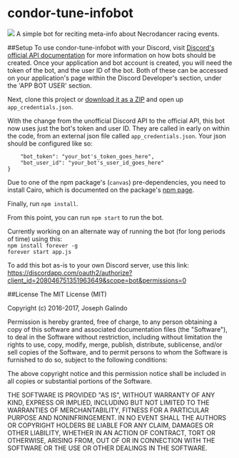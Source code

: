 # condor-tune-infobot

![](http://i.imgur.com/eRyuLGc.png)
A simple bot for reciting meta-info about Necrodancer racing events.

##Setup
To use condor-tune-infobot with your Discord, visit [Discord's official API documentation](https://discordapp.com/developers/docs/topics/oauth2#bot-vs-user-accounts) for more information on how bots should be created. Once your application and bot account is created, you will need the token of the bot, and the user ID of the bot. Both of these can be accessed on your application's page within the Discord Developer's section, under the 'APP BOT USER' section.

Next, clone this project or [download it as a ZIP](https://github.com/joseph-galindo/condor-tune-infobot/archive/master.zip) and open up `app_credentials.json`.

With the change from the unofficial Discord API to the official API, this bot now uses just the bot's token and user ID. They are called in early on within the code, from an external json file called `app_credentials.json`. Your json should be configured like so:

```{
	"bot_token": "your_bot's_token_goes_here",
	"bot_user_id": "your_bot's_user_id_goes_here"
}
```

Due to one of the npm package's (`canvas`) pre-dependencies, you need to install Cairo, which is documented on the package's [npm page](https://www.npmjs.com/package/canvas).

Finally, run `npm install`.

From this point, you can run `npm start` to run the bot.

Currently working on an alternate way of running the bot (for long periods of time) using this:  
`npm install forever -g`  
`forever start app.js`  

To add this bot as-is to your own Discord server, use this link: https://discordapp.com/oauth2/authorize?client_id=208046751351963649&scope=bot&permissions=0

##License
The MIT License (MIT)

Copyright (c) 2016-2017, Joseph Galindo

Permission is hereby granted, free of charge, to any person obtaining a copy
of this software and associated documentation files (the "Software"), to deal
in the Software without restriction, including without limitation the rights
to use, copy, modify, merge, publish, distribute, sublicense, and/or sell
copies of the Software, and to permit persons to whom the Software is
furnished to do so, subject to the following conditions:

The above copyright notice and this permission notice shall be included in
all copies or substantial portions of the Software.

THE SOFTWARE IS PROVIDED "AS IS", WITHOUT WARRANTY OF ANY KIND, EXPRESS OR
IMPLIED, INCLUDING BUT NOT LIMITED TO THE WARRANTIES OF MERCHANTABILITY,
FITNESS FOR A PARTICULAR PURPOSE AND NONINFRINGEMENT. IN NO EVENT SHALL THE
AUTHORS OR COPYRIGHT HOLDERS BE LIABLE FOR ANY CLAIM, DAMAGES OR OTHER
LIABILITY, WHETHER IN AN ACTION OF CONTRACT, TORT OR OTHERWISE, ARISING FROM,
OUT OF OR IN CONNECTION WITH THE SOFTWARE OR THE USE OR OTHER DEALINGS IN
THE SOFTWARE.
